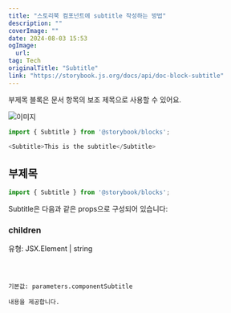 ```yaml
---
title: "스토리북 컴포넌트에 subtitle 작성하는 방법"
description: ""
coverImage: ""
date: 2024-08-03 15:53
ogImage: 
  url: 
tag: Tech
originalTitle: "Subtitle"
link: "https://storybook.js.org/docs/api/doc-block-subtitle"
---
```





부제목 블록은 문서 항목의 보조 제목으로 사용할 수 있어요.

![이미지](/assets/img/Subtitle_0.png)

```js
import { Subtitle } from '@storybook/blocks';

<Subtitle>This is the subtitle</Subtitle>
```

## 부제목



```js
import { Subtitle } from '@storybook/blocks';
```

Subtitle은 다음과 같은 props으로 구성되어 있습니다:

### children

유형: JSX.Element | string
```



기본값: parameters.componentSubtitle

내용을 제공합니다.